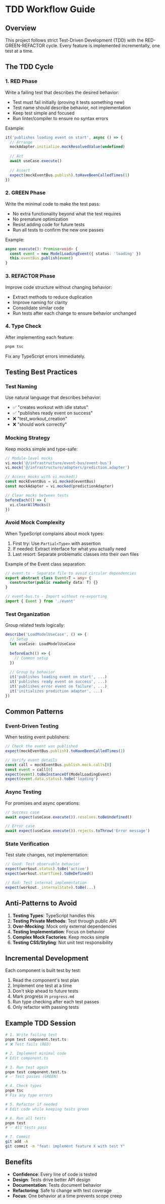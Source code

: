 # TDD Workflow Guide

## Overview

This project follows strict Test-Driven Development (TDD) with the RED-GREEN-REFACTOR cycle. Every feature is implemented incrementally, one test at a time.

## The TDD Cycle

### 1. RED Phase
Write a failing test that describes the desired behavior:
- Test must fail initially (proving it tests something new)
- Test name should describe behavior, not implementation
- Keep test simple and focused
- Run linter/compiler to ensure no syntax errors

Example:
```typescript
it('publishes loading event on start', async () => {
  // Arrange
  mockAdapter.initialize.mockResolvedValue(undefined)
  
  // Act
  await useCase.execute()
  
  // Assert
  expect(mockEventBus.publish).toHaveBeenCalledTimes(1)
})
```

### 2. GREEN Phase
Write the minimal code to make the test pass:
- No extra functionality beyond what the test requires
- No premature optimization
- Resist adding code for future tests
- Run all tests to confirm the new one passes

Example:
```typescript
async execute(): Promise<void> {
  const event = new ModelLoadingEvent({ status: 'loading' })
  this.eventBus.publish(event)
}
```

### 3. REFACTOR Phase
Improve code structure without changing behavior:
- Extract methods to reduce duplication
- Improve naming for clarity
- Consolidate similar code
- Run tests after each change to ensure behavior unchanged

### 4. Type Check
After implementing each feature:
```bash
pnpm tsc
```
Fix any TypeScript errors immediately.

## Testing Best Practices

### Test Naming
Use natural language that describes behavior:
- ✅ "creates workout with idle status"
- ✅ "publishes ready event on success"
- ❌ "test_workout_creation"
- ❌ "should work correctly"

### Mocking Strategy
Keep mocks simple and type-safe:
```typescript
// Module-level mocks
vi.mock('@/infrastructure/event-bus/event-bus')
vi.mock('@/infrastructure/adapters/prediction.adapter')

// Access mocks with vi.mocked()
const mockEventBus = vi.mocked(eventBus)
const mockAdapter = vi.mocked(predictionAdapter)

// Clear mocks between tests
beforeEach(() => {
  vi.clearAllMocks()
})
```

### Avoid Mock Complexity
When TypeScript complains about mock types:
1. First try: Use `Partial<Type>` with assertion
2. If needed: Extract interface for what you actually need
3. Last resort: Separate problematic classes into their own files

Example of the Event class separation:
```typescript
// event.ts - Separate file to avoid circular dependencies
export abstract class Event<T = any> {
  constructor(public readonly data: T) {}
}

// event-bus.ts - Import without re-exporting
import { Event } from './event'
```

### Test Organization
Group related tests logically:
```typescript
describe('LoadModelUseCase', () => {
  // Setup
  let useCase: LoadModelUseCase
  
  beforeEach(() => {
    // Common setup
  })
  
  // Group by behavior
  it('publishes loading event on start', ...)
  it('publishes ready event on success', ...)
  it('publishes error event on failure', ...)
  it('initializes prediction adapter', ...)
})
```

## Common Patterns

### Event-Driven Testing
When testing event publishers:
```typescript
// Check the event was published
expect(mockEventBus.publish).toHaveBeenCalledTimes(1)

// Verify event details
const call = mockEventBus.publish.mock.calls[0]
const event = call[0]
expect(event).toBeInstanceOf(ModelLoadingEvent)
expect(event.data.status).toBe('loading')
```

### Async Testing
For promises and async operations:
```typescript
// Success case
await expect(useCase.execute()).resolves.toBeUndefined()

// Error case
await expect(useCase.execute()).rejects.toThrow('Error message')
```

### State Verification
Test state changes, not implementation:
```typescript
// Good: Test observable behavior
expect(workout.status).toBe('active')
expect(workout.startTime).toBeDefined()

// Bad: Test internal implementation
expect(workout._internalState).toBe(...)
```

## Anti-Patterns to Avoid

1. **Testing Types**: TypeScript handles this
2. **Testing Private Methods**: Test through public API
3. **Over-Mocking**: Mock only external dependencies
4. **Testing Implementation**: Focus on behavior
5. **Complex Mock Factories**: Keep mocks simple
6. **Testing CSS/Styling**: Not unit test responsibility

## Incremental Development

Each component is built test by test:
1. Read the component's test plan
2. Implement one test at a time
3. Don't skip ahead to future tests
4. Mark progress in `progress.md`
5. Run type checking after each test passes
6. Only refactor with passing tests

## Example TDD Session

```bash
# 1. Write failing test
pnpm test component.test.ts
# ❌ Test fails (RED)

# 2. Implement minimal code
# Edit component.ts

# 3. Run test again
pnpm test component.test.ts
# ✅ Test passes (GREEN)

# 4. Check types
pnpm tsc
# Fix any type errors

# 5. Refactor if needed
# Edit code while keeping tests green

# 6. Run all tests
pnpm test
# ✅ All tests pass

# 7. Commit
git add -A
git commit -m "feat: implement feature X with test Y"
```

## Benefits

- **Confidence**: Every line of code is tested
- **Design**: Tests drive better API design
- **Documentation**: Tests document behavior
- **Refactoring**: Safe to change with test coverage
- **Focus**: One behavior at a time prevents scope creep